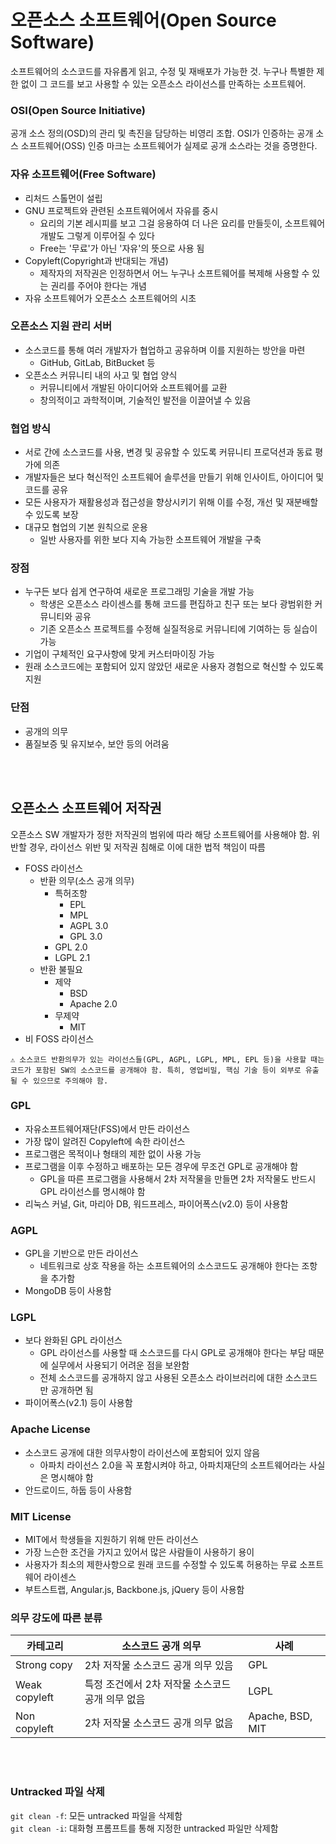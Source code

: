 # 오픈소스 소프트웨어(Open Source Software)
소프트웨어의 소스코드를 자유롭게 읽고, 수정 및 재배포가 가능한 것. 누구나 특별한 제한 없이 그 코드를 보고 사용할 수 있는 오픈소스 라이선스를 만족하는 소프트웨어.  

### OSI(Open Source Initiative)
공개 소스 정의(OSD)의 관리 및 촉진을 담당하는 비영리 조합. OSI가 인증하는 공개 소스 소프트웨어(OSS) 인증 마크는 소프트웨어가 실제로 공개 소스라는 것을 증명한다.

### 자유 소프트웨어(Free Software)
- 리처드 스톨먼이 설립
- GNU 프로젝트와 관련된 소프트웨어에서 자유를 중시
    - 요리의 기본 레시피를 보고 그걸 응용하여 더 나은 요리를 만들듯이, 소프트웨어 개발도 그렇게 이루어질 수 있다
    - Free는 '무료'가 아닌 '자유'의 뜻으로 사용 됨
- Copyleft(Copyright과 반대되는 개념)
    - 제작자의 저작권은 인정하면서 어느 누구나 소프트웨어를 복제해 사용할 수 있는 권리를 주어야 한다는 개념
- 자유 소프트웨어가 오픈소스 소프트웨어의 시초

### 오픈소스 지원 관리 서버
- 소스코드를 통해 여러 개발자가 협업하고 공유하며 이를 지원하는 방안을 마련
    - GitHub, GitLab, BitBucket 등
- 오픈소스 커뮤니티 내의 사고 및 협업 양식
    - 커뮤니티에서 개발된 아이디어와 소프트웨어를 교환
    - 창의적이고 과학적이며, 기술적인 발전을 이끌어낼 수 있음

### 협업 방식
- 서로 간에 소스코드를 사용, 변경 및 공유할 수 있도록 커뮤니티 프로덕션과 동료 평가에 의존
- 개발자들은 보다 혁신적인 소프트웨어 솔루션을 만들기 위해 인사이트, 아이디어 및 코드를 공유
- 모든 사용자가 재활용성과 접근성을 향상시키기 위해 이를 수정, 개선 및 재분배할 수 있도록 보장
- 대규모 협업의 기본 원칙으로 운용
    - 일반 사용자를 위한 보다 지속 가능한 소프트웨어 개발을 구축

### 장점
- 누구든 보다 쉽게 연구하여 새로운 프로그래밍 기술을 개발 가능
    - 학생은 오픈소스 라이센스를 통해 코드를 편집하고 친구 또는 보다 광범위한 커뮤니티와 공유
    - 기존 오픈소스 프로젝트를 수정해 실질적응로 커뮤니티에 기여하는 등 실습이 가능
- 기업이 구체적인 요구사항에 맞게 커스터마이징 가능
- 원래 소스코드에는 포함되어 있지 않았던 새로운 사용자 경험으로 혁신할 수 있도록 지원

### 단점
- 공개의 의무
- 품질보증 및 유지보수, 보안 등의 어려움  
<br>
<br>

## 오픈소스 소프트웨어 저작권
오픈소스 SW 개발자가 정한 저작권의 범위에 따라 해당 소프트웨어를 사용해야 함. 위반할 경우, 라이선스 위반 및 저작권 침해로 이에 대한 법적 책임이 따름

- FOSS 라이선스
    - 반환 의무(소스 공개 의무)
        - 특허조항
            - EPL
            - MPL
            - AGPL 3.0
            - GPL 3.0
        - GPL 2.0
        - LGPL 2.1
    - 반환 불필요
        - 제약
            - BSD
            - Apache 2.0
        - 무제약
            - MIT
- 비 FOSS 라이선스  

```
⚠️ 소스코드 반환의무가 있는 라이선스들(GPL, AGPL, LGPL, MPL, EPL 등)을 사용할 때는 코드가 포함된 SW의 소스코드를 공개해야 함. 특히, 영업비밀, 핵심 기술 등이 외부로 유출될 수 있으므로 주의해야 함.
```

### GPL
- 자유소프트웨어재단(FSS)에서 만든 라이선스
- 가장 많이 알려진 Copyleft에 속한 라이선스
- 프로그램은 목적이나 형태의 제한 없이 사용 가능
- 프로그램을 이후 수정하고 배포하는 모든 경우에 무조건 GPL로 공개해야 함
    - GPL을 따른 프로그램을 사용해서 2차 저작물을 만들면 2차 저작물도 반드시 GPL 라이선스를 명시해야 함
- 리눅스 커널, Git, 마리아 DB, 워드프레스, 파이어폭스(v2.0) 등이 사용함  

### AGPL
- GPL을 기반으로 만든 라이선스
    - 네트워크로 상호 작용을 하는 소프트웨어의 소스코드도 공개해야 한다는 조항을 추가함
- MongoDB 등이 사용함

### LGPL
- 보다 완화된 GPL 라이선스
    - GPL 라이선스를 사용할 때 소스코드를 다시 GPL로 공개해야 한다는 부담 때문에 실무에서 사용되기 어려운 점을 보완함
    - 전체 소스코드를 공개하지 않고 사용된 오픈소스 라이브러리에 대한 소스코드만 공개하면 됨
- 파이어폭스(v2.1) 등이 사용함

### Apache License
- 소스코드 공개에 대한 의무사항이 라이선스에 포함되어 있지 않음
    - 아파치 라이선스 2.0을 꼭 포함시켜야 하고, 아파치재단의 소프트웨어라는 사실은 명시해야 함
- 안드로이드, 하둡 등이 사용함

### MIT License
- MIT에서 학생들을 지원하기 위해 만든 라이선스
- 가장 느슨한 조건을 가지고 있어서 많은 사람들이 사용하기 용이
- 사용자가 최소의 제한사항으로 원래 코드를 수정할 수 있도록 허용하는 무료 소프트웨어 라이센스
- 부트스트랩, Angular.js, Backbone.js, jQuery 등이 사용함


### 의무 강도에 따른 분류
| 카테고리        | 소스코드 공개 의무                         | 사례 |
|---------------|---------------------------------------|-----|
| Strong copy   | 2차 저작물 소스코드 공개 의무 있음            | GPL |
| Weak copyleft | 특정 조건에서 2차 저작물 소스코드 공개 의무 없음 | LGPL|
| Non copyleft  | 2차 저작물 소스코드 공개 의무 없음            | Apache, BSD, MIT |

<br>
<br>

### Untracked 파일 삭제
`git clean -f`: 모든 untracked 파일을 삭제함  
`git clean -i`: 대화형 프롬프트를 통해 지정한 untracked 파일만 삭제함